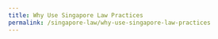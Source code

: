 ```yaml
---
title: Why Use Singapore Law Practices
permalink: /singapore-law/why-use-singapore-law-practices
---
```

